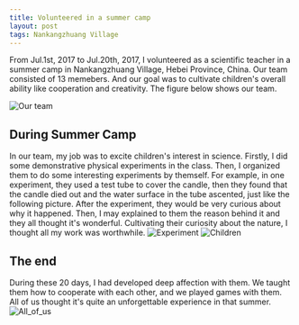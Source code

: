 ```yaml
---
title: Volunteered in a summer camp
layout: post
tags: Nankangzhuang Village
---
```

From Jul.1st, 2017 to Jul.20th, 2017, I volunteered as a scientific teacher in a summer camp in Nankangzhuang Village, Hebei Province, China. Our team consisted of 13 memebers. And our goal was to cultivate children's overall ability like cooperation and creativity. The figure below shows our team.

![Our team]({{site.baseurl}}/assets/img/our_team.jpg)

## During Summer Camp
In our team, my job was to excite children's interest in science. Firstly, I did some demonstrative physical experiments in the class. Then, I organized them to do some interesting experiments by themself. For example, in one experiment, they used a test tube to cover the candle, then they found that the candle died out and the water surface in the tube ascented, just like the following picture. After the experiment, they would be very curious about why it happened. Then, I may explained to them the reason behind it and they all thought it's wonderful. Cultivating their curiosity about the nature, I thought all my work was worthwhile.
![Experiment]({{site.baseurl}}/assets/img/experiment.jpg)
![Children]({{site.baseurl}}/assets/img/friends.jpg)

## The end
During these 20 days, I had developed deep affection with them. We taught them how to cooperate with each other, and we played games with them. All of us thought it's quite an unforgettable experience in that summer.
![All_of_us]({{site.baseurl}}/assets/img/all_of_us.jpg)
